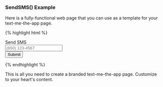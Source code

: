 ### SendSMS() Example

Here is a fully-functional web page that you can use as a template for your text-me-the-app page.

{% highlight html %}

<!DOCTYPE HTML>
<html lang="en-US">
    <head>
        <meta charset="UTF-8">
        <script type="text/javascript">
{% ingredient web_sdk/_initialization %}{% endingredient %}
            function sendSMS(form) {
                var phone = form.phone.value;
                var linkData = {
                    tags: [],
                    channel: 'Website',
                    feature: 'TextMeTheApp',
                    data: {
                        "foo": "bar"
                    }
                };
                var options = {};
                var callback = function(err, result) {
                    if (err) {
                        alert("Sorry, something went wrong.");
                    }
                    else {
                        alert("SMS sent!");
                    }
                };
                branch.sendSMS(phone, linkData, options, callback);
                form.phone.value = "";
            }
        </script>
    </head>
    <body>
    	Send SMS
        <form onsubmit="sendSMS(this); return false;">
        	<input id="phone" name="phone" type="tel" placeholder="(650) 123-4567" />
        	<br/>
        	<input type="submit"/>
        </form>
    </body>
</html>
{% endhighlight %}

This is all you need to create a branded text-me-the-app page. Customize to your heart's content.
